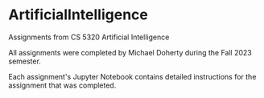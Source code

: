 # ArtificialIntelligence
Assignments from CS 5320 Artificial Intelligence

All assignments were completed by Michael Doherty during the Fall 2023 semester.

Each assignment's Jupyter Notebook contains detailed instructions for the assignment that was completed.
